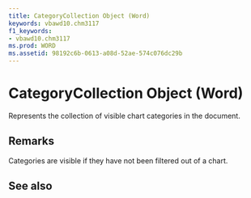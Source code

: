 ```yaml
---
title: CategoryCollection Object (Word)
keywords: vbawd10.chm3117
f1_keywords:
- vbawd10.chm3117
ms.prod: WORD
ms.assetid: 98192c6b-0613-a08d-52ae-574c076dc29b
---
```



# CategoryCollection Object (Word)

Represents the collection of visible chart categories in the document.


## Remarks

Categories are visible if they have not been filtered out of a chart.


## See also



